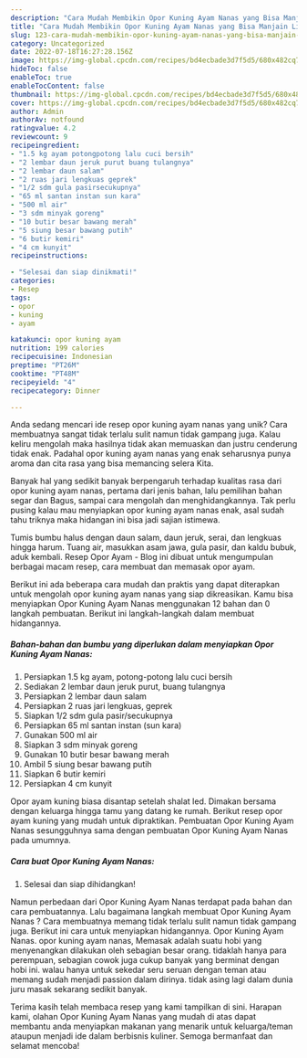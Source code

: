 ```yaml
---
description: "Cara Mudah Membikin Opor Kuning Ayam Nanas yang Bisa Manjain Lidah"
title: "Cara Mudah Membikin Opor Kuning Ayam Nanas yang Bisa Manjain Lidah"
slug: 123-cara-mudah-membikin-opor-kuning-ayam-nanas-yang-bisa-manjain-lidah
category: Uncategorized
date: 2022-07-18T16:27:28.156Z
image: https://img-global.cpcdn.com/recipes/bd4ecbade3d7f5d5/680x482cq70/opor-kuning-ayam-nanas-foto-resep-utama.jpg
hideToc: false
enableToc: true
enableTocContent: false
thumbnail: https://img-global.cpcdn.com/recipes/bd4ecbade3d7f5d5/680x482cq70/opor-kuning-ayam-nanas-foto-resep-utama.jpg
cover: https://img-global.cpcdn.com/recipes/bd4ecbade3d7f5d5/680x482cq70/opor-kuning-ayam-nanas-foto-resep-utama.jpg
author: Admin
authorAv: notfound
ratingvalue: 4.2
reviewcount: 9
recipeingredient:
- "1.5 kg ayam potongpotong lalu cuci bersih"
- "2 lembar daun jeruk purut buang tulangnya"
- "2 lembar daun salam"
- "2 ruas jari lengkuas geprek"
- "1/2 sdm gula pasirsecukupnya"
- "65 ml santan instan sun kara"
- "500 ml air"
- "3 sdm minyak goreng"
- "10 butir besar bawang merah"
- "5 siung besar bawang putih"
- "6 butir kemiri"
- "4 cm kunyit"
recipeinstructions:

- "Selesai dan siap dinikmati!"
categories:
- Resep
tags:
- opor
- kuning
- ayam

katakunci: opor kuning ayam 
nutrition: 199 calories
recipecuisine: Indonesian
preptime: "PT26M"
cooktime: "PT48M"
recipeyield: "4"
recipecategory: Dinner

---
```





Anda sedang mencari ide resep opor kuning ayam nanas yang unik? Cara membuatnya sangat tidak terlalu sulit namun tidak gampang juga. Kalau keliru mengolah maka hasilnya tidak akan memuaskan dan justru cenderung tidak enak. Padahal opor kuning ayam nanas yang enak seharusnya punya aroma dan cita rasa yang bisa memancing selera Kita.





Banyak hal yang sedikit banyak berpengaruh terhadap kualitas rasa dari opor kuning ayam nanas, pertama dari jenis bahan, lalu pemilihan bahan segar dan Bagus, sampai cara mengolah dan menghidangkannya. Tak perlu pusing kalau mau menyiapkan opor kuning ayam nanas enak,      asal sudah tahu triknya maka hidangan ini bisa jadi sajian istimewa.














Tumis bumbu halus dengan daun salam, daun jeruk, serai, dan lengkuas hingga harum. Tuang air, masukkan asam jawa, gula pasir, dan kaldu bubuk, aduk kembali. Resep Opor Ayam - Blog ini dibuat untuk mengumpulan berbagai macam resep, cara membuat dan memasak opor ayam.






Berikut ini ada beberapa cara mudah dan praktis yang dapat diterapkan untuk mengolah opor kuning ayam nanas yang siap dikreasikan. Kamu bisa menyiapkan Opor Kuning Ayam Nanas menggunakan 12 bahan dan 0 langkah pembuatan. Berikut ini langkah-langkah dalam membuat hidangannya.

<!--inarticleads1-->

##### Bahan-bahan dan bumbu yang diperlukan dalam menyiapkan Opor Kuning Ayam Nanas:

1. Persiapkan 1.5 kg ayam, potong-potong lalu cuci bersih
1. Sediakan 2 lembar daun jeruk purut, buang tulangnya
1. Persiapkan 2 lembar daun salam
1. Persiapkan 2 ruas jari lengkuas, geprek
1. Siapkan 1/2 sdm gula pasir/secukupnya
1. Persiapkan 65 ml santan instan (sun kara)
1. Gunakan 500 ml air
1. Siapkan 3 sdm minyak goreng
1. Gunakan 10 butir besar bawang merah
1. Ambil 5 siung besar bawang putih
1. Siapkan 6 butir kemiri
1. Persiapkan 4 cm kunyit


Opor ayam kuning biasa disantap setelah shalat Ied. Dimakan bersama dengan keluarga hingga tamu yang datang ke rumah. Berikut resep opor ayam kuning yang mudah untuk dipraktikan. Pembuatan Opor Kuning Ayam Nanas sesungguhnya sama dengan pembuatan Opor Kuning Ayam Nanas pada umumnya. 

<!--inarticleads2-->

##### Cara buat Opor Kuning Ayam Nanas:


1. Selesai dan siap dihidangkan!

Namun perbedaan dari Opor Kuning Ayam Nanas terdapat pada bahan dan cara pembuatannya. Lalu bagaimana langkah membuat Opor Kuning Ayam Nanas ? Cara membuatnya memang tidak terlalu sulit namun tidak gampang juga. Berikut ini cara untuk menyiapkan hidangannya. Opor Kuning Ayam Nanas. opor kuning ayam nanas, Memasak adalah suatu hobi yang menyenangkan dilakukan oleh sebagian besar orang. tidaklah hanya para perempuan, sebagian cowok juga cukup banyak yang berminat dengan hobi ini. walau hanya untuk sekedar seru seruan dengan teman atau memang sudah menjadi passion dalam dirinya. tidak asing lagi dalam dunia juru masak sekarang sedikit banyak. 

Terima kasih telah membaca resep yang kami tampilkan di sini. Harapan kami, olahan Opor Kuning Ayam Nanas yang mudah di atas dapat membantu anda menyiapkan makanan yang menarik untuk keluarga/teman ataupun menjadi ide dalam berbisnis kuliner. Semoga bermanfaat dan selamat mencoba!
